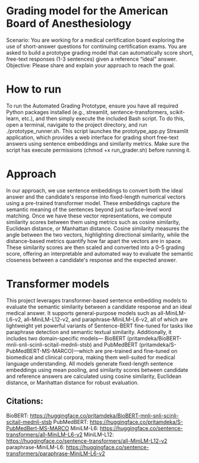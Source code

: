 # Grading model for the American Board of Anesthesiology

Scenario: You are working for a medical certification board exploring the use of short-answer questions for continuing certification exams. You are asked to build a prototype grading model that can automatically score short, free-text responses (1-3 sentences) given a reference “ideal” answer.
Objective: Please share and explain your approach to reach the goal.

# How to run
To run the Automated Grading Prototype, ensure you have all required Python packages installed (e.g., streamlit, sentence-transformers, scikit-learn, etc.), and then simply execute the included Bash script. To do this, open a terminal, navigate to the project directory, and run ./prototype_runner.sh. This script launches the prototype_app.py Streamlit application, which provides a web interface for grading short free-text answers using sentence embeddings and similarity metrics. Make sure the script has execute permissions (chmod +x run_grader.sh) before running it.

# Approach
In our approach, we use sentence embeddings to convert both the ideal answer and the candidate's response into fixed-length numerical vectors using a pre-trained transformer model. These embeddings capture the semantic meaning of the sentences beyond just surface-level word matching. Once we have these vector representations, we compute similarity scores between them using metrics such as cosine similarity, Euclidean distance, or Manhattan distance. Cosine similarity measures the angle between the two vectors, highlighting directional similarity, while the distance-based metrics quantify how far apart the vectors are in space. These similarity scores are then scaled and converted into a 0–5 grading score, offering an interpretable and automated way to evaluate the semantic closeness between a candidate's response and the expected answer.

# Transformer models
This project leverages transformer-based sentence embedding models to evaluate the semantic similarity between a candidate response and an ideal medical answer. It supports general-purpose models such as all-MiniLM-L6-v2, all-MiniLM-L12-v2, and paraphrase-MiniLM-L6-v2, all of which are lightweight yet powerful variants of Sentence-BERT fine-tuned for tasks like paraphrase detection and semantic textual similarity. Additionally, it includes two domain-specific models— BioBERT (pritamdeka/BioBERT-mnli-snli-scinli-scitail-mednli-stsb) and PubMedBERT (pritamdeka/S-PubMedBERT-MS-MARCO)—which are pre-trained and fine-tuned on biomedical and clinical corpora, making them well-suited for medical language understanding. All models generate fixed-length sentence embeddings using mean pooling, and similarity scores between candidate and reference answers are calculated using cosine similarity, Euclidean distance, or Manhattan distance for robust evaluation.

## Citations:
BioBERT: https://huggingface.co/pritamdeka/BioBERT-mnli-snli-scinli-scitail-mednli-stsb
PubMedBERT: https://huggingface.co/pritamdeka/S-PubMedBert-MS-MARCO
MiniLM-L6: https://huggingface.co/sentence-transformers/all-MiniLM-L6-v2
MiniLM-L12: https://huggingface.co/sentence-transformers/all-MiniLM-L12-v2
paraphrase-MiniLM-L6: https://huggingface.co/sentence-transformers/paraphrase-MiniLM-L6-v2

